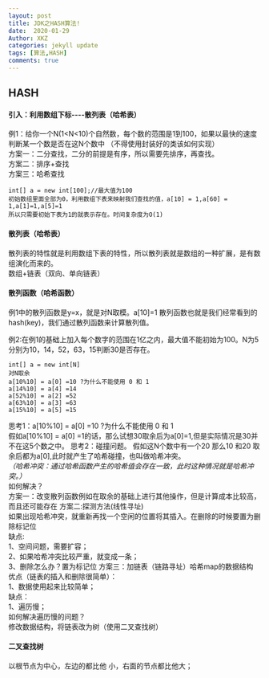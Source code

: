 ```yaml
---
layout: post
title: JDK之HASH算法!
date:  2020-01-29
Author: XKZ
categories: jekyll update
tags: [算法,HASH]
comments: true
---
```

## HASH
#### 引入：利用数组下标----散列表（哈希表）
例1：给你一个N(1<N<10)个自然数，每个数的范围是1到100，如果以最快的速度判断某一个数是否在这N个数中
（不得使用封装好的类该如何实现）  
方案一：二分查找，二分的前提是有序，所以需要先排序，再查找。  
方案二：排序+查找  
方案三：哈希查找  
````
int[] a = new int[100];//最大值为100
初始数组里面全部为0，利用数组下表来映射我们查找的值，a[10] = 1,a[60] = 1,a[1]=1,a[5]=1
所以只需要初始下表为1的就表示存在。时间复杂度为O(1)
````
#### 散列表（哈希表）
散列表的特性就是利用数组下表的特性，所以散列表就是数组的一种扩展，是有数组演化而来的。  
数组+链表（双向、单向链表）
#### 散列函数（哈希函数）
例1中的散列函数是y=x，就是对N取模。a[10]=1
散列函数也就是我们经常看到的hash(key)，我们通过散列函数来计算散列值。

例2:在例1的基础上加入每个数字的范围在1亿之内，最大值不能初始为100。N为5 分别为10，14，52，63，15判断30是否存在。  
````
int[] a = new int[N] 
对N取余
a[10%10] = a[0] =10 ?为什么不能使用 0 和 1
a[14%10] = a[4] =14
a[52%10] = a[2] =52
a[63%10] = a[3] =63
a[15%10] = a[5] =15 
````
思考1：a[10%10] = a[0] =10 ?为什么不能使用 0 和 1  
假如a[10%10] = a[0] =1的话，那么试想30取余后为a[0]=1,但是实际情况是30并不在这5个数之中。
思考2：碰撞问题。 假如这N个数中有一个20 那么10 和20 取余后都为a[0],此时就产生了哈希碰撞，也叫做哈希冲突。  
*（哈希冲突：通过哈希函数产生的哈希值会存在一致，此时这种情况就是哈希冲突。）*  
如何解决？  
方案一：改变散列函数例如在取余的基础上进行其他操作，但是计算成本比较高，而且还可能存在
方案二:探测方法(线性寻址)  
如果出现哈希冲突，就重新再找一个空闲的位置将其插入。在删除的时候要置为删除标记位  
缺点:  
1、空间问题，需要扩容；  
2、如果哈希冲突比较严重，就变成一条；  
3、删除怎么办？置为标记位
方案三：加链表（链路寻址）哈希map的数据结构  
优点（链表的插入和删除很简单）：  
1、数据使用起来比较简单；  
缺点：  
1、遍历慢；  
如何解决遍历慢的问题？  
修改数据结构，将链表改为树（使用二叉查找树）  

#### 二叉查找树
以根节点为中心，左边的都比他 小，右面的节点都比他大；  